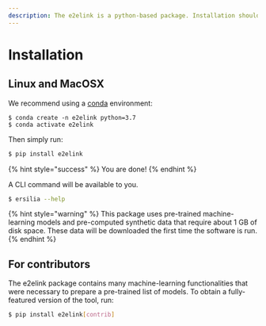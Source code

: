 ```yaml
---
description: The e2elink is a python-based package. Installation should be straightforward.
---
```


# Installation

## Linux and MacOSX

We recommend using a [conda](https://docs.conda.io/en/latest/miniconda.html) environment:

```
$ conda create -n e2elink python=3.7
$ conda activate e2elink
```

Then simply run:

```bash
$ pip install e2elink
```

{% hint style="success" %}
You are done!
{% endhint %}

A CLI command will be available to you.

```bash
$ ersilia --help
```

{% hint style="warning" %}
This package uses pre-trained machine-learning models and pre-computed synthetic data that require about 1 GB of disk space. These data will be downloaded the first time the software is run.
{% endhint %}

## For contributors

The e2elink package contains many machine-learning functionalities that were necessary to prepare a pre-trained list of models. To obtain a fully-featured version of the tool, run:

```bash
$ pip install e2elink[contrib]
```

